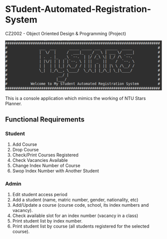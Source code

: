 # STudent-Automated-Registration-System
CZ2002 - Object Oriented Design &amp; Programming (Project)

![MySTARS](./assets/image.png)

This is a console application which mimics the working of NTU Stars Planner. 

## Functional Requirements

### Student
1. Add Course
2. Drop Course
3. Check/Print Courses Registered
4. Check Vacancies Available
5. Change Index Number of Course
6. Swop Index Number with Another Student

### Admin
1. Edit student access period
2. Add a student (name, matric number, gender, nationality, etc)
3. Add/Update a course (course code, school, its index numbers and vacancy).
4. Check available slot for an index number (vacancy in a class)
5. Print student list by index number.
6. Print student list by course (all students registered for the selected course). 